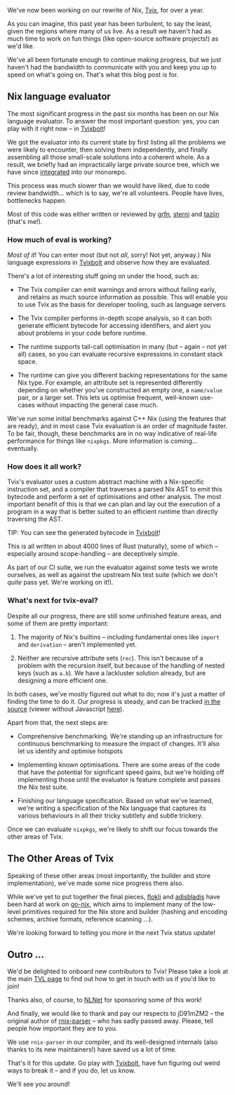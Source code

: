 We've now been working on our rewrite of Nix, [Tvix][], for over a
year.

As you can imagine, this past year has been turbulent, to say the
least, given the regions where many of us live. As a result we haven't
had as much time to work on fun things (like open-source software
projects!) as we'd like.

We've all been fortunate enough to continue making progress, but we
just haven't had the bandwidth to communicate with you and keep you up
to speed on what's going on. That's what this blog post is for.

## Nix language evaluator

The most significant progress in the past six months has been on our
Nix language evaluator. To answer the most important question: yes,
you can play with it right now – in [Tvixbolt][]!

We got the evaluator into its current state by first listing all the
problems we were likely to encounter, then solving them independently,
and finally assembling all those small-scale solutions into a coherent
whole. As a result, we briefly had an impractically large private
source tree, which we have since [integrated][] into our monorepo.

This process was much slower than we would have liked, due to code
review bandwidth... which is to say, we're all volunteers. People have
lives, bottlenecks happen.

Most of this code was either written or reviewed by [grfn][],
[sterni][] and [tazjin][] (that's me!).

### How much of eval is working?

*Most of it*! You can enter most (but not *all*, sorry! Not yet,
anyway.) Nix language expressions in [Tvixbolt][] and observe how they
are evaluated.

There's a lot of interesting stuff going on under the hood, such as:

* The Tvix compiler can emit warnings and errors without failing
  early, and retains as much source information as possible. This will
  enable you to use Tvix as the basis for developer tooling, such as
  language servers.

* The Tvix compiler performs in-depth scope analysis, so it can both
  generate efficient bytecode for accessing identifiers, and alert you
  about problems in your code before runtime.

* The runtime supports tail-call optimisation in many (but – again –
  not yet all) cases, so you can evaluate recursive expressions in
  constant stack space.

* The runtime can give you different backing representations for the
  same Nix type. For example, an attribute set is represented
  differently depending on whether you've constructed an empty one, a
  `name/value` pair, or a larger set. This lets us optimise frequent,
  well-known use-cases without impacting the general case much.

We've run some initial benchmarks against C++ Nix (using the features
that are ready), and in most case Tvix evaluation is an order of
magnitude faster. To be fair, though, these benchmarks are in no way
indicative of real-life performance for things like `nixpkgs`. More
information is coming... eventually.

### How does it all work?

Tvix's evaluator uses a custom abstract machine with a Nix-specific
instruction set, and a compiler that traverses a parsed Nix AST to
emit this bytecode and perform a set of optimisations and other
analysis. The most important benefit of this is that we can plan and
lay out the execution of a program in a way that is better suited to
an efficient runtime than directly traversing the AST.

TIP: You can see the generated bytecode in [Tvixbolt][]!

This is all written in about 4000 lines of Rust (naturally), some of
which – especially around scope-handling – are deceptively simple.

As part of our CI suite, we run the evaluator against some tests we
wrote ourselves, as well as against the upstream Nix test suite (which
we don't *quite* pass yet. We're working on it!).

### What's next for tvix-eval?

Despite all our progress, there are still some unfinished feature
areas, and some of them are pretty important:

1. The majority of Nix's builtins – including fundamental ones like
   `import` and `derivation` – aren't implemented yet.

2. Neither are recursive attribute sets (`rec`). This isn't because of
   a problem with the recursion itself, but because of the handling of
   nested keys (such as `a.b`). We have a lackluster solution already,
   but are designing a more efficient one.

In both cases, we've mostly figured out what to do; now it's just a
matter of finding the time to do it. Our progress is steady, and can
be tracked [in the source][src] (viewer without Javascript
[here][src-noscript]).

Apart from that, the next steps are:

* Comprehensive benchmarking. We're standing up an infrastructure for
  continuous benchmarking to measure the impact of changes. It'll also
  let us identify and optimise hotspots

* Implementing known optimisations. There are some areas of the code
  that have the potential for significant speed gains, but we're
  holding off implementing those until the evaluator is feature
  complete and passes the Nix test suite.

* Finishing our language specification. Based on what we've learned,
  we're writing a specification of the Nix language that captures its
  various behaviours in all their tricky subtlety and subtle trickery.

Once we can evaluate `nixpkgs`, we're likely to shift our focus
towards the other areas of Tvix.

## The Other Areas of Tvix

Speaking of these other areas (most importantly, the builder and store
implementation), we've made some nice progress there also.

While we've yet to put together the final pieces, [flokli][] and
[adisbladis][] have been hard at work on [go-nix][], which aims to
implement many of the low-level primitives required for the Nix store
and builder (hashing and encoding schemes, archive formats, reference
scanning ...).

We're looking forward to telling you more in the next Tvix status
update!

## Outro ...

We'd be delighted to onboard new contributors to Tvix! Please take a
look at the main [TVL page](https://tvl.fyi) to find out how to get in
touch with us if you'd like to join!

Thanks also, of course, to [NLNet](https://nlnet.nl/) for sponsoring
some of this work!

And finally, we would like to thank and pay our respects to jD91mZM2 –
the original author of
[rnix-parser](https://github.com/nix-community/rnix-parser) – who has
sadly passed away. Please, tell people how important they are to you.

We use `rnix-parser` in our compiler, and its well-designed internals
(also thanks to its new maintainers!) have saved us a lot of time.

That's it for this update. Go play with [Tvixbolt][], have fun
figuring out weird ways to break it – and if you do, let us know.

We'll see you around!

[Tvix]: https://tvl.fyi/blog/rewriting-nix
[Tvixbolt]: https://tvixbolt.tvl.su
[integrated]: https://cl.tvl.fyi/q/status:merged+%2522tvix/eval%2522+mergedbefore:2022-09-09
[src]: https://cs.tvl.fyi/depot/-/tree/tvix/eval
[src-noscript]: https://code.tvl.fyi/tree/tvix/eval
[tazjin]: https://tazj.in
[grfn]: https://gws.fyi/
[sterni]: https://github.com/sternenseemann
[go-nix]: https://github.com/nix-community/go-nix
[flokli]: https://flokli.de/
[adisbladis]: https://github.com/adisbladis

